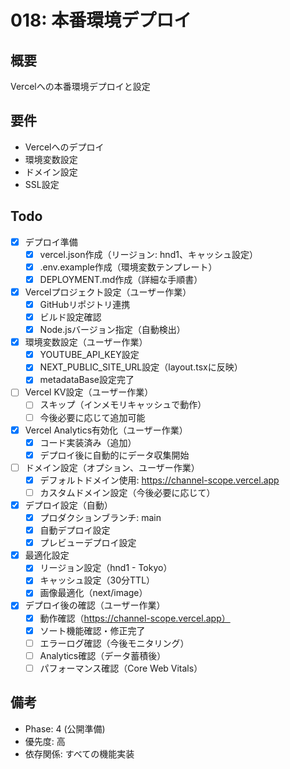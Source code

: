 # 018: 本番環境デプロイ

## 概要
Vercelへの本番環境デプロイと設定

## 要件
- Vercelへのデプロイ
- 環境変数設定
- ドメイン設定
- SSL設定

## Todo
- [x] デプロイ準備
  - [x] vercel.json作成（リージョン: hnd1、キャッシュ設定）
  - [x] .env.example作成（環境変数テンプレート）
  - [x] DEPLOYMENT.md作成（詳細な手順書）
- [x] Vercelプロジェクト設定（ユーザー作業）
  - [x] GitHubリポジトリ連携
  - [x] ビルド設定確認
  - [x] Node.jsバージョン指定（自動検出）
- [x] 環境変数設定（ユーザー作業）
  - [x] YOUTUBE_API_KEY設定
  - [x] NEXT_PUBLIC_SITE_URL設定（layout.tsxに反映）
  - [x] metadataBase設定完了
- [ ] Vercel KV設定（ユーザー作業）
  - [ ] スキップ（インメモリキャッシュで動作）
  - [ ] 今後必要に応じて追加可能
- [x] Vercel Analytics有効化（ユーザー作業）
  - [x] コード実装済み（<Analytics />追加）
  - [x] デプロイ後に自動的にデータ収集開始
- [ ] ドメイン設定（オプション、ユーザー作業）
  - [x] デフォルトドメイン使用: https://channel-scope.vercel.app
  - [ ] カスタムドメイン設定（今後必要に応じて）
- [x] デプロイ設定（自動）
  - [x] プロダクションブランチ: main
  - [x] 自動デプロイ設定
  - [x] プレビューデプロイ設定
- [x] 最適化設定
  - [x] リージョン設定（hnd1 - Tokyo）
  - [x] キャッシュ設定（30分TTL）
  - [x] 画像最適化（next/image）
- [x] デプロイ後の確認（ユーザー作業）
  - [x] 動作確認（https://channel-scope.vercel.app）
  - [x] ソート機能確認・修正完了
  - [ ] エラーログ確認（今後モニタリング）
  - [ ] Analytics確認（データ蓄積後）
  - [ ] パフォーマンス確認（Core Web Vitals）

## 備考
- Phase: 4 (公開準備)
- 優先度: 高
- 依存関係: すべての機能実装